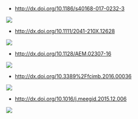 <!-- addtoany:= -->

<link rel="stylesheet" href="https://guangchuangyu.github.io/css/font-awesome.min.css">

<!-- citation:=HtEfBTGE9r8C:=7268358477862164627 -->

+ <http://dx.doi.org/10.1186/s40168-017-0232-3>

![](https://guangchuangyu.github.io/featured_img/ggtree/40168_2017_232_Fig2_HTML.gif)

+ <http://dx.doi.org/10.1111/2041-210X.12628>

![](https://guangchuangyu.github.io/featured_img/ggtree/C2mxyBuUcAEt391.jpg)

+ <http://dx.doi.org/10.1128/AEM.02307-16>

![](https://guangchuangyu.github.io/featured_img/ggtree/2017-01-21-115646_969x444_scrot.png)

+ <http://dx.doi.org/10.3389%2Ffcimb.2016.00036>

![](https://guangchuangyu.github.io/featured_img/ggtree/2016_fcimb-06-00036-g003.jpg)

+ <http://dx.doi.org/10.1016/j.meegid.2015.12.006>

![](https://guangchuangyu.github.io/featured_img/ggtree/2015_peiyu_1-s2.0-S1567134815300721-gr1.jpg)

